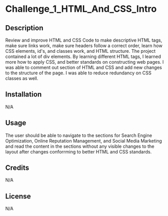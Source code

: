 # Challenge_1_HTML_And_CSS_Intro

## Description

Review and improve HTML and CSS Code to make descriptive HTML tags, make sure links work, make sure headers follow a correct order, learn how CSS elements, id's, and classes work, and HTML structure. The project contained a lot of div elements. By learning different HTML tags, I learned more how to apply CSS, and better standards on constructing web pages. I was able to comment out section of HTML and CSS and add new changes to the structure of the page. I was able to reduce redundancy on CSS classes as well.

## Installation

N/A

## Usage

The user should be able to navigate to the sections for Search Engine Optimization, Online Reputation Management, and Social Media Marketing
and read the content in the sections without any visible changes to the layout after changes conforrming to better HTML and CSS standards.

## Credits

N/A

## License

N/A
